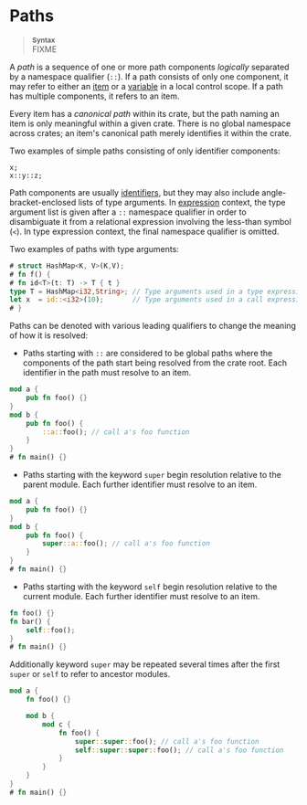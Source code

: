 # Paths

> **<sup>Syntax</sup>**  
> FIXME

A _path_ is a sequence of one or more path components _logically_ separated by
a namespace qualifier (`::`). If a path consists of only one component, it may
refer to either an [item] or a [variable] in a local control
scope. If a path has multiple components, it refers to an item.

[item]: items.html
[variable]: variables.html

Every item has a _canonical path_ within its crate, but the path naming an item
is only meaningful within a given crate. There is no global namespace across
crates; an item's canonical path merely identifies it within the crate.

Two examples of simple paths consisting of only identifier components:

```rust,ignore
x;
x::y::z;
```

Path components are usually [identifiers], but they may
also include angle-bracket-enclosed lists of type arguments. In
[expression] context, the type argument list is given
after a `::` namespace qualifier in order to disambiguate it from a
relational expression involving the less-than symbol (`<`). In type
expression context, the final namespace qualifier is omitted.

[identifiers]: identifiers.html
[expression]: expressions.html

Two examples of paths with type arguments:

```rust
# struct HashMap<K, V>(K,V);
# fn f() {
# fn id<T>(t: T) -> T { t }
type T = HashMap<i32,String>; // Type arguments used in a type expression
let x  = id::<i32>(10);       // Type arguments used in a call expression
# }
```

Paths can be denoted with various leading qualifiers to change the meaning of
how it is resolved:

* Paths starting with `::` are considered to be global paths where the
  components of the path start being resolved from the crate root. Each
  identifier in the path must resolve to an item.

```rust
mod a {
    pub fn foo() {}
}
mod b {
    pub fn foo() {
        ::a::foo(); // call a's foo function
    }
}
# fn main() {}
```

* Paths starting with the keyword `super` begin resolution relative to the
  parent module. Each further identifier must resolve to an item.

```rust
mod a {
    pub fn foo() {}
}
mod b {
    pub fn foo() {
        super::a::foo(); // call a's foo function
    }
}
# fn main() {}
```

* Paths starting with the keyword `self` begin resolution relative to the
  current module. Each further identifier must resolve to an item.

```rust
fn foo() {}
fn bar() {
    self::foo();
}
# fn main() {}
```

Additionally keyword `super` may be repeated several times after the first
`super` or `self` to refer to ancestor modules.

```rust
mod a {
    fn foo() {}

    mod b {
        mod c {
            fn foo() {
                super::super::foo(); // call a's foo function
                self::super::super::foo(); // call a's foo function
            }
        }
    }
}
# fn main() {}
```
